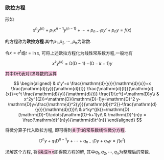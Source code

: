 ### 欧拉方程

形如

$$
x^ny^{(n)}+p_1x^{n-1}y^{(n-1)}+\cdots+p_{n-1}xy'+p_ny = f(x)
$$

的方程称为**欧拉方程**.其中$p_1, p_2, \cdots, p_n$为常数.

令$x=e^t$或$t=\ln x$, 可将上述欧拉方程化为线性常系数方程,一般地有

$$
x^ky^{(k)}=\mathrm{D}(\mathrm{D}-1)\cdots(\mathrm{D}-k+1)y
$$

<span style="background-color:#ffcce5">其中D代表对t求导数的运算</span>

$$
\begin{aligned}
	& x'y'=x \frac{\mathrm{d}{y}}{\mathrm{d}{x}}=x \frac{\mathrm{d}{y}}{\mathrm{d}{t}} \frac{\mathrm{d}{t}}{\mathrm{d}{x}}=e^t \frac{\mathrm{d}{y}}{\mathrm{d}{t}} \frac{1}{e^t}=\mathrm{D}y\\
	& x^2y^{(2)}=\mathrm{D}(\mathrm{D}-1)y=\mathrm{D}^2 y-\mathrm{D}y=\frac{\mathrm{d}^2{y}}{\mathrm{d}{t^2}}-\frac{\mathrm{d}{y}}{\mathrm{d}{t}}\\
	& x^ky^{(k)}=\mathrm{D}(\mathrm{D}-1)\cdots(\mathrm{D}-k+1)y\\
	& \mathrm{D}^{n}y = \frac{\mathrm{d}^{n}y}{\mathrm{d}t^{n}}
\end{aligned}
$$

将微分算子代入欧拉方程, 即可得到<span style="background-color:#ffcce5">关于t的常系数线性微分方程</span>.

$$
\mathrm{D}^{n}y+ q_1 \mathrm{D}^{n-1}y + \cdots + q_{n-1} \mathrm{D}y+ q_{n}y = f(e^{t})
$$

求解这个方程, 将<span style="background-color:#ffcce5">t换成$\ln x$</span>即得原方程的解, 其中$q_1, q_2, \cdots, q_n$为整理后的常数.
